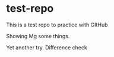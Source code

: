 # test-repo
This is a test repo to practice with GItHub

Showing Mg some things.

Yet another try. Difference check

